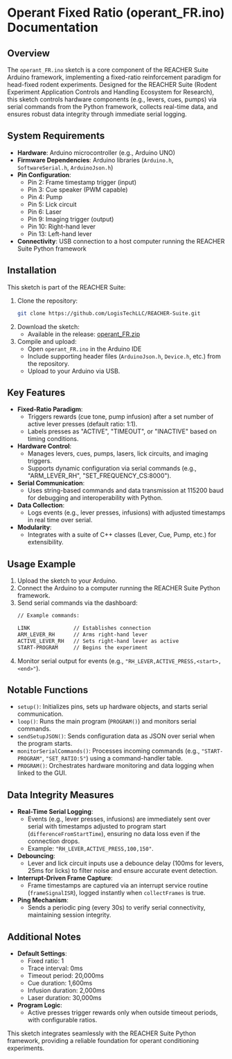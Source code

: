 # Operant Fixed Ratio (operant_FR.ino) Documentation

## Overview

The `operant_FR.ino` sketch is a core component of the REACHER Suite Arduino framework, implementing a fixed-ratio reinforcement paradigm for head-fixed rodent experiments. Designed for the REACHER Suite (Rodent Experiment Application Controls and Handling Ecosystem for Research), this sketch controls hardware components (e.g., levers, cues, pumps) via serial commands from the Python framework, collects real-time data, and ensures robust data integrity through immediate serial logging.

## System Requirements

- **Hardware**: Arduino microcontroller (e.g., Arduino UNO)
- **Firmware Dependencies**: Arduino libraries (`Arduino.h`, `SoftwareSerial.h`, `ArduinoJson.h`)
- **Pin Configuration**:
  - Pin 2: Frame timestamp trigger (input)
  - Pin 3: Cue speaker (PWM capable)
  - Pin 4: Pump
  - Pin 5: Lick circuit
  - Pin 6: Laser
  - Pin 9: Imaging trigger (output)
  - Pin 10: Right-hand lever
  - Pin 13: Left-hand lever
- **Connectivity**: USB connection to a host computer running the REACHER Suite Python framework

## Installation

This sketch is part of the REACHER Suite:
1. Clone the repository:
   ```bash
   git clone https://github.com/LogisTechLLC/REACHER-Suite.git
   ```
2. Download the sketch:
    - Available in the release: [operant_FR.zip](https://github.com/thejoshbq/REACHER-Suite/releases/download/v1.0.1-beta/operant_FR.zip)
3. Compile and upload:
    - Open `operant_FR.ino` in the Arduino IDE
    - Include supporting header files (`ArduinoJson.h`, `Device.h`, etc.) from the repository.
    - Upload to your Arduino via USB.

## Key Features

- **Fixed-Ratio Paradigm**:
    - Triggers rewards (cue tone, pump infusion) after a set number of active lever presses (default ratio: 1:1).
    - Labels presses as "ACTIVE", "TIMEOUT", or "INACTIVE" based on timing conditions.
- **Hardware Control**:
    - Manages levers, cues, pumps, lasers, lick circuits, and imaging triggers.
    - Supports dynamic configuration via serial commands (e.g., "ARM_LEVER_RH", "SET_FREQUENCY_CS:8000").
- **Serial Communication**:
    - Uses string-based commands and data transmission at 115200 baud for debugging and interoperability with Python.
- **Data Collection**:
    - Logs events (e.g., lever presses, infusions) with adjusted timestamps in real time over serial.
- **Modularity**:
    - Integrates with a suite of C++ classes (Lever, Cue, Pump, etc.) for extensibility.

## Usage Example

1. Upload the sketch to your Arduino.
2. Connect the Arduino to a computer running the REACHER Suite Python framework.
3. Send serial commands via the dashboard:
    ```bash
    // Example commands:
    
    LINK              // Establishes connection
    ARM_LEVER_RH      // Arms right-hand lever
    ACTIVE_LEVER_RH   // Sets right-hand lever as active
    START-PROGRAM     // Begins the experiment
    ```
4. Monitor serial output for events (e.g., `"RH_LEVER,ACTIVE_PRESS,<start>,<end>"`).

## Notable Functions

- `setup()`: Initializes pins, sets up hardware objects, and starts serial communication.
- `loop()`: Runs the main program (`PROGRAM()`) and monitors serial commands.
- `sendSetupJSON()`: Sends configuration data as JSON over serial when the program starts.
- `monitorSerialCommands()`: Processes incoming commands (e.g., `"START-PROGRAM"`, `"SET_RATIO:5"`) using a command-handler table.
- `PROGRAM()`: Orchestrates hardware monitoring and data logging when linked to the GUI.

## Data Integrity Measures

- **Real-Time Serial Logging**:
    - Events (e.g., lever presses, infusions) are immediately sent over serial with timestamps adjusted to program start (`differenceFromStartTime`), ensuring no data loss even if the connection drops.
    - Example: `"RH_LEVER,ACTIVE_PRESS,100,150"`.
- **Debouncing**:
    - Lever and lick circuit inputs use a debounce delay (100ms for levers, 25ms for licks) to filter noise and ensure accurate event detection.
- **Interrupt-Driven Frame Capture**:
    - Frame timestamps are captured via an interrupt service routine (`frameSignalISR`), logged instantly when `collectFrames` is true.
- **Ping Mechanism**:
    - Sends a periodic ping (every 30s) to verify serial connectivity, maintaining session integrity.

## Additional Notes

- **Default Settings**:
    - Fixed ratio: 1
    - Trace interval: 0ms
    - Timeout period: 20,000ms
    - Cue duration: 1,600ms
    - Infusion duration: 2,000ms
    - Laser duration: 30,000ms
- **Program Logic**:
    - Active presses trigger rewards only when outside timeout periods, with configurable ratios.

This sketch integrates seamlessly with the REACHER Suite Python framework, providing a reliable foundation for operant conditioning experiments.




